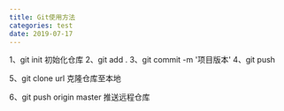```yaml
---
title: Git使用方法
categories: test
date: 2019-07-17
---
```


1、git init  初始化仓库
2、git add .
3、git commit -m '项目版本'
4、git push

5、git clone url 克隆仓库至本地

6、git push origin master 推送远程仓库

